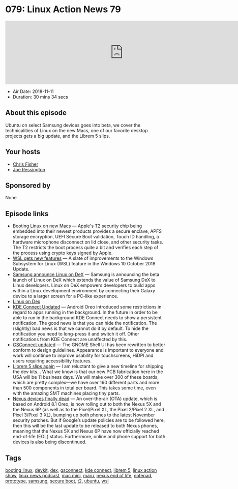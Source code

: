 # 079: Linux Action News 79

<iframe src="https://player.fireside.fm/v2/DAcK9LdX+LOhjFUQT?theme=dark" width="740" height="200" frameborder="0" scrolling="no"></iframe>

* Air Date: 2018-11-11
* Duration: 30 mins 34 secs

## About this episode

Ubuntu on select Samsung devices goes into beta, we cover the technicalities of Linux on the new Macs, one of our favorite desktop projects gets a big update, and the Librem 5 slips.

## Your hosts
* [Chris Fisher](https://linuxactionnews.com/hosts/chris)
* [Joe Ressington](https://linuxactionnews.com/hosts/joe)

## Sponsored by

None



## Episode links

  * [Booting Linux on new Macs](https://www.phoronix.com/scan.php?page=news_item&px=Apple-T2-Blocks-Linux-UEFI "Booting Linux on new Macs") — Apple's T2 security chip being embedded into their newest products provides a secure enclave, APFS storage encryption, UEFI Secure Boot validation, Touch ID handling, a hardware microphone disconnect on lid close, and other security tasks. The T2 restricts the boot process quite a bit and verifies each step of the process using crypto keys signed by Apple. 
  * [WSL gets new features](https://www.omgubuntu.co.uk/2018/11/microsoft-adds-more-features-to-windows-subsystem-for-linux "WSL gets new features") — A slate of improvements to the Windows Subsystem for Linux (WSL) feature in the Windows 10 October 2018 Update. 
  * [Samsung announce Linux on DeX](https://blog.ubuntu.com/2018/11/08/samsung-announce-linux-dex-ubuntu-developers "Samsung announce Linux on DeX") — Samsung is announcing the beta launch of Linux on DeX which extends the value of Samsung DeX to Linux developers. Linux on DeX empowers developers to build apps within a Linux development environment by connecting their Galaxy device to a larger screen for a PC-like experience.
  * [Linux on Dex](https://www.linuxondex.com/ "Linux on Dex")
  * [KDE Connect Updated](https://nicolasfella.wordpress.com/2018/11/04/kde-connect-new-stuff-0x3/ "KDE Connect Updated") — Android Oreo introduced some restrictions in regard to apps running in the background. In the future in order to be able to run in the background KDE Connect needs to show a persistent notification. The good news is that you can hide the notification. The (slightly) bad news is that we cannot do it by default. To hide the notification you need to long-press it and switch it off. Other notifications from KDE Connect are unaffected by this.
  * [GSConnect updated](https://github.com/andyholmes/gnome-shell-extension-gsconnect/releases/tag/v15 "GSConnect updated") — The GNOME Shell UI has been rewritten to better conform to design guidelines. Appearance is important to everyone and work will continue to improve usability for touchscreens, HiDPI and users requiring accessibility features. 
  * [Librem 5 slips again](https://puri.sm/posts/librem5-2018-11-hardware-report/ "Librem 5 slips again") — I am reluctant to give a new timeline for shipping the dev kits… What we know is that our new PCB fabrication here in the USA will be 11 business days. We will make over 300 of these boards, which are pretty complex—we have over 160 different parts and more than 500 components in total per board. This takes some time, even with the amazing SMT machines placing tiny parts.
  * [Nexus devices finally dead](https://www.xda-developers.com/nexus-5x-nexus-6p-end-of-life/ "Nexus devices finally dead") — An over-the-air (OTA) update, which is based on Android 8.1 Oreo, is now rolling out to both the Nexus 5X and the Nexus 6P (as well as to the Pixel/Pixel XL, the Pixel 2/Pixel 2 XL, and Pixel 3/Pixel 3 XL), bumping up both phones to the latest November security patches. But if Google’s update policies are to be followed here, then this will be the last update to be released to both Nexus phones, meaning that the Nexus 5X and Nexus 6P have now officially reached end-of-life (EOL) status. Furthermore, online and phone support for both devices is also being discontinued.



## Tags

[booting linux](https://linuxactionnews.com/tags/booting%20linux), [devkit](https://linuxactionnews.com/tags/devkit), [dex](https://linuxactionnews.com/tags/dex), [gsconnect](https://linuxactionnews.com/tags/gsconnect), [kde connect](https://linuxactionnews.com/tags/kde%20connect), [librem 5](https://linuxactionnews.com/tags/librem%205), [linux action show](https://linuxactionnews.com/tags/linux%20action%20show), [linux news podcast](https://linuxactionnews.com/tags/linux%20news%20podcast), [mac mini](https://linuxactionnews.com/tags/mac%20mini), [maru](https://linuxactionnews.com/tags/maru), [nexus end of life](https://linuxactionnews.com/tags/nexus%20end%20of%20life), [notepad](https://linuxactionnews.com/tags/notepad), [prototype](https://linuxactionnews.com/tags/prototype), [samsung](https://linuxactionnews.com/tags/samsung), [secure boot](https://linuxactionnews.com/tags/secure%20boot), [t2](https://linuxactionnews.com/tags/t2), [ubuntu](https://linuxactionnews.com/tags/ubuntu), [wsl](https://linuxactionnews.com/tags/wsl)